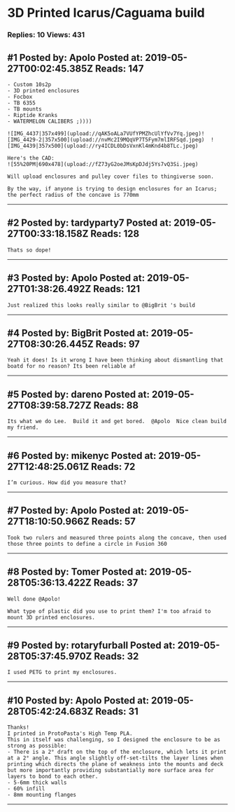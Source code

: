 # 3D Printed Icarus/Caguama build

### Replies: 10 Views: 431

## \#1 Posted by: Apolo Posted at: 2019-05-27T00:02:45.385Z Reads: 147

```
- Custom 10s2p
- 3D printed enclosures
- Focbox
- TB 6355
- TB mounts
- Riptide Kranks
- WATERMELON CALIBERS ;))))

![IMG_4437|357x499](upload://qAK5oALa7VUfYPMZhcUlYfVv7Yq.jpeg)![IMG_4429-2|357x500](upload://nvMc2I9MQqVP7T5Fym7mlIRFSqd.jpeg)  ![IMG_4439|357x500](upload://ry4ICDL0bDsVxnKl4mKnd4b8TLc.jpeg) 

Here's the CAD:
![55%20PM|690x478](upload://fZ73yG2oeJMsKpDJdj5Ys7vQ3Si.jpeg) 

Will upload enclosures and pulley cover files to thingiverse soon.

By the way, if anyone is trying to design enclosures for an Icarus; the perfect radius of the concave is 770mm
```

---
## \#2 Posted by: tardyparty7 Posted at: 2019-05-27T00:33:18.158Z Reads: 128

```
Thats so dope!
```

---
## \#3 Posted by: Apolo Posted at: 2019-05-27T01:38:26.492Z Reads: 121

```
Just realized this looks really similar to @BigBrit 's build
```

---
## \#4 Posted by: BigBrit Posted at: 2019-05-27T08:30:26.445Z Reads: 97

```
Yeah it does! Is it wrong I have been thinking about dismantling that boatd for no reason? Its been reliable af
```

---
## \#5 Posted by: dareno Posted at: 2019-05-27T08:39:58.727Z Reads: 88

```
Its what we do Lee.  Build it and get bored.  @Apolo  Nice clean build my friend.
```

---
## \#6 Posted by: mikenyc Posted at: 2019-05-27T12:48:25.061Z Reads: 72

```
I’m curious. How did you measure that?
```

---
## \#7 Posted by: Apolo Posted at: 2019-05-27T18:10:50.966Z Reads: 57

```
Took two rulers and measured three points along the concave, then used those three points to define a circle in Fusion 360
```

---
## \#8 Posted by: Tomer Posted at: 2019-05-28T05:36:13.422Z Reads: 37

```
Well done @Apolo!

What type of plastic did you use to print them? I'm too afraid to mount 3D printed enclosures.
```

---
## \#9 Posted by: rotaryfurball Posted at: 2019-05-28T05:37:45.970Z Reads: 32

```
I used PETG to print my enclosures.
```

---
## \#10 Posted by: Apolo Posted at: 2019-05-28T05:42:24.683Z Reads: 31

```
Thanks!
I printed in ProtoPasta's High Temp PLA. 
This in itself was challenging, so I designed the enclosure to be as strong as possible:
- There is a 2° draft on the top of the enclosure, which lets it print at a 2° angle. This angle slightly off-set-tilts the layer lines when printing which directs the plane of weakness into the mounts and deck but more importantly providing substantially more surface area for layers to bond to each other.
- 5-6mm thick walls
- 60% infill
- 8mm mounting flanges
```

---
